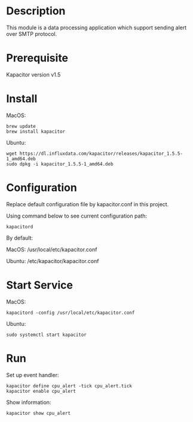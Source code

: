 # Description
This module is a data processing application which support sending alert over SMTP protocol.

# Prerequisite
Kapacitor version v1.5

# Install
MacOS:
  ```
  brew update
  brew install kapacitor
  ```
Ubuntu:
  ```
  wget https://dl.influxdata.com/kapacitor/releases/kapacitor_1.5.5-1_amd64.deb
  sudo dpkg -i kapacitor_1.5.5-1_amd64.deb
  ```

# Configuration
Replace default configuration file by kapacitor.conf in this project.

Using command below to see current configuration path:
  ```
  kapacitord
  ```
By default:

MacOS: /usr/local/etc/kapacitor.conf

Ubuntu: /etc/kapacitor/kapacitor.conf

# Start Service
MacOS:
  ```
  kapacitord -config /usr/local/etc/kapacitor.conf
  ```
Ubuntu:
  ```
  sudo systemctl start kapacitor
  ```

# Run
Set up event handler:
  ```
  kapacitor define cpu_alert -tick cpu_alert.tick
  kapacitor enable cpu_alert

  ```
Show information:
  ```
  kapacitor show cpu_alert
  ```